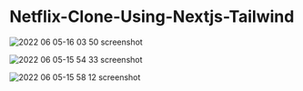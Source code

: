 # Netflix-Clone-Using-Nextjs-Tailwind

![2022 06 05-16 03 50 screenshot](https://user-images.githubusercontent.com/71215996/172046469-aab9c7a1-ec0b-49cc-931c-fb556e57f16e.png)

![2022 06 05-15 54 33 screenshot](https://user-images.githubusercontent.com/71215996/172046326-d33d6dfb-2982-43a5-8b26-771c54d24103.png)

![2022 06 05-15 58 12 screenshot](https://user-images.githubusercontent.com/71215996/172046334-bad5cb59-0e91-48d3-abc0-658931b58af9.png)
